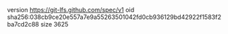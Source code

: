 version https://git-lfs.github.com/spec/v1
oid sha256:038cb9ce20e557a7e9a55263501042fd0cb936129bd42922f1583f2ba7cd2c88
size 3625
